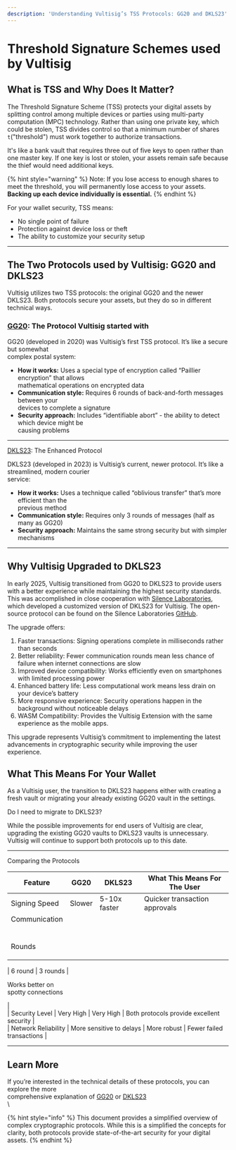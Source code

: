 ```yaml
---
description: 'Understanding Vultisig’s TSS Protocols: GG20 and DKLS23'
---
```


# Threshold Signature Schemes used by Vultisig

## What is TSS and Why Does It Matter?

The Threshold Signature Scheme (TSS) protects your digital assets by splitting control among multiple devices or parties using multi-party computation (MPC) technology. Rather than using one private key, which could be stolen, TSS divides control so that a minimum number of shares `t`("threshold") must work together to authorize transactions.

It's like a bank vault that requires three out of five keys to open rather than one master key. If one key is lost or stolen, your assets remain safe because the thief would need additional keys.

{% hint style="warning" %}
Note: If you lose access to enough shares to meet the threshold, you will permanently lose access to your assets. **Backing up each device individually is essential.**
{% endhint %}

For your wallet security, TSS means:

* No single point of failure
* Protection against device loss or theft
* The ability to customize your security setup

***

## The Two Protocols used by Vultisig: GG20 and DKLS23

Vultisig utilizes two TSS protocols: the original GG20 and the newer DKLS23. Both protocols secure your assets, but they do so in different technical ways.

### [GG20](how-it-works.md): The Protocol Vultisig started with

GG20 (developed in 2020) was Vultisig’s first TSS protocol. It’s like a secure but somewhat\
complex postal system:

* **How it works:** Uses a special type of encryption called “Paillier encryption” that allows  \
  mathematical operations on encrypted data
* **Communication style:** Requires 6 rounds of back-and-forth messages between your  \
  devices to complete a signature
* **Security approach:** Includes “identifiable abort” - the ability to detect which device might be  \
  causing problems

***

[DKLS23](how-dkls23-works.md): The Enhanced Protocol

DKLS23 (developed in 2023) is Vultisig’s current, newer protocol. It’s like a streamlined, modern courier\
service:

* **How it works:** Uses a technique called “oblivious transfer” that’s more efficient than the  \
  previous method
* **Communication style:** Requires only 3 rounds of messages (half as many as GG20)
* **Security approach:** Maintains the same strong security but with simpler mechanisms

***

## Why Vultisig Upgraded to DKLS23

In early 2025, Vultisig transitioned from GG20 to DKLS23 to provide users with a better experience while maintaining the highest security standards. This was accomplished in close cooperation with [Silence Laboratories](https://x.com/silencelabs_sl), which developed a customized version of DKLS23 for Vultisig. The open-source protocol can be found on the Silence Laboratories [GitHub](https://github.com/silence-laboratories/dkls23).

The upgrade offers:

1. Faster transactions: Signing operations complete in milliseconds rather than seconds
2. Better reliability: Fewer communication rounds mean less chance of failure when internet connections are slow
3. Improved device compatibility: Works efficiently even on smartphones with limited processing power
4. Enhanced battery life: Less computational work means less drain on your device’s battery
5. More responsive experience: Security operations happen in the background without noticeable delays
6. WASM Compatibility: Provides the Vultisig Extension with the same experience as the mobile apps.

This upgrade represents Vultisig’s commitment to implementing the latest advancements in cryptographic security while improving the user experience.

## What This Means For Your Wallet

As a Vultisig user, the transition to DKLS23 happens either with creating a fresh vault or migrating your already existing GG20 vault in the settings.

Do I need to migrate to DKLS23?

While the possible improvements for end users of Vultisig are clear, upgrading the existing GG20 vaults to DKLS23 vaults is unnecessary. Vultisig will continue to support both protocols up to this date.

***

Comparing the Protocols

| Feature           | GG20   | DKLS23       | What This Means For The User  |
| ----------------- | ------ | ------------ | ----------------------------- |
| Signing Speed     | Slower | 5-10x faster | Quicker transaction approvals |
| Communication     |        |              |                               |
| <p><br>Rounds</p> |        |              |                               |

\| 6 round | 3 rounds |

Works better on\
spotty connections

|\
\| Security Level | Very High | Very High | Both protocols provideexcellent security|\
\| Network Reliability | More sensitive todelays\| More robust | Fewer failed transactions |

***

## Learn More

If you’re interested in the technical details of these protocols, you can explore the more\
comprehensive explanation of [GG20](how-it-works.md) or [DKLS23](how-dkls23-works.md)\
\\

{% hint style="info" %}
This document provides a simplified overview of complex cryptographic protocols. While this is a simplified the concepts for clarity, both protocols provide state-of-the-art security for your digital\
assets.
{% endhint %}

